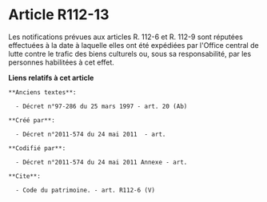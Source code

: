 # Article R112-13

Les notifications prévues aux articles R. 112-6 et R. 112-9 sont réputées effectuées à la date à laquelle elles ont été
expédiées par l'Office central de lutte contre le trafic des biens culturels ou, sous sa responsabilité, par les personnes
habilitées à cet effet.

**Liens relatifs à cet article**

	**Anciens textes**:

	  - Décret n°97-286 du 25 mars 1997 - art. 20 (Ab)

	**Créé par**:

	  - Décret n°2011-574 du 24 mai 2011  - art.

	**Codifié par**:

	  - Décret n°2011-574 du 24 mai 2011 Annexe - art.

	**Cite**:

	  - Code du patrimoine. - art. R112-6 (V)
